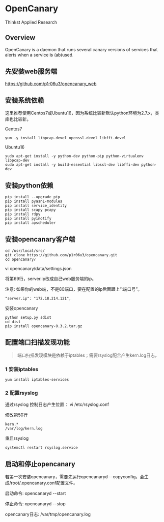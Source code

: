 OpenCanary
=================
Thinkst Applied Research

Overview
----------

OpenCanary is a daemon that runs several canary versions of services that alerts when a service is (ab)used.

先安装web服务端
----------------
https://github.com/p1r06u3/opencanary_web


安装系统依赖
----------------
这里推荐使用Centos7或Ubuntu16，因为系统比较新默认python环境为2.7.x，类库也比较新。

Centos7
```
yum -y install libpcap-devel openssl-devel libffi-devel
```

Ubuntu16
```
sudo apt-get install -y python-dev python-pip python-virtualenv libpcap-dev
sudo apt-get install -y build-essential libssl-dev libffi-dev python-dev
```



安装python依赖
----------------
```
pip install --upgrade pip
pip install pyasn1-modules
pip install service_identity
pip install scapy pcapy
pip install rdpy
pip install pyinotify
pip install apscheduler
```

安装opencanary客户端
----------

```
cd /usr/local/src/
git clone https://github.com/p1r06u3/opencanary.git
cd opencanary/
```

vi opencanary/data/settings.json

将第69行，server.ip改成自己web服务端的ip。

注意: 如果你的web端，不是80端口，要在配置的ip后面跟上“:端口号”。

```
"server.ip": "172.18.214.121",
```

安装opencanary
```
python setup.py sdist
cd dist
pip install opencanary-0.3.2.tar.gz
```

配置端口扫描发现功能
----------------------
>端口扫描发现模块是依赖于iptables；需要rsyslog配合产生kern.log日志。


### 1 安装iptables

```
yum install iptables-services
```

### 2 配置rsyslog

通过rsyslog 控制日志产生位置： vi /etc/rsyslog.conf

修改第50行
```
kern.*                                                 /var/log/kern.log
```
重启rsyslog

```
systemctl restart rsyslog.service
```

启动和停止opencanary
----------------------

若第一次安装opencanary，需要先运行opencanaryd --copyconfig，会生成/root/.opencanary.conf配置文件。

启动命令: opencanaryd --start

停止命令: opencanaryd --stop

opencanary日志: /var/tmp/opencanary.log


